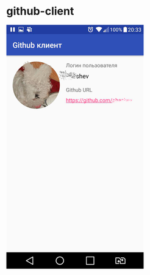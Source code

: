 # github-client

![alt text](https://github.com/SuleymanovTat/github-client/blob/master/2018-07-31-22.58.58.png)
